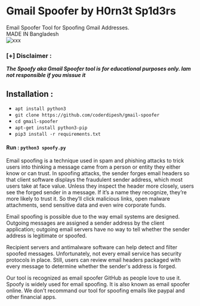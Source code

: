 # Gmail Spoofer by H0rn3t Sp1d3rs

Email Spoofer Tool for Spoofing Gmail Addresses.<br>
                                       MADE IN Bangladesh<br>
![xxx](https://user-images.githubusercontent.com/97798085/210748054-ac2f3322-1be9-4861-a531-dbf0cbf8c328.jpg)
<br>
### [+] Disclaimer :
***The Spoofy aka Gmail Spoofer tool is for educational purposes only. Iam not responsible if you missue it***


## Installation :
* `apt install python3`
* `git clone https://github.com/coderdipesh/gmail-spoofer`
* `cd gmail-spoofer`
* `apt-get install python3-pip`
* `pip3 install -r requirements.txt`

#### Run : `python3 spoofy.py`

<p>Email spoofing is a technique used in spam and phishing attacks to trick users into thinking a message came from a person or entity they either know or can trust. In spoofing attacks, the sender forges email headers so that client software displays the fraudulent sender address, which most users take at face value. Unless they inspect the header more closely, users see the forged sender in a message. If it’s a name they recognize, they’re more likely to trust it. So they’ll click malicious links, open malware attachments, send sensitive data and even wire corporate funds.</p>

<p>Email spoofing is possible due to the way email systems are designed. Outgoing messages are assigned a sender address by the client application; outgoing email servers have no way to tell whether the sender address is legitimate or spoofed.</p>

<p>Recipient servers and antimalware software can help detect and filter spoofed messages. Unfortunately, not every email service has security protocols in place. Still, users can review email headers packaged with every message to determine whether the sender's address is forged.</p>

<p>Our tool is recognized as email spoofer GitHub as people love to use it. Spoofy is widely used for email spoofing. It is also known as email spoofer online. We don't recommand our tool for spoofing emails like paypal and other financial apps.</p>
